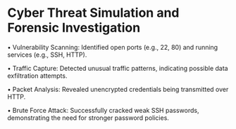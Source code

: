 # Cyber Threat Simulation and Forensic Investigation
• Vulnerability Scanning: Identified open ports (e.g., 22, 80) and running services (e.g., SSH, HTTP). 

• Traffic Capture: Detected unusual traffic patterns, indicating possible data exfiltration attempts. 

• Packet Analysis: Revealed unencrypted credentials being transmitted over HTTP.

• Brute Force Attack: Successfully cracked weak SSH passwords, demonstrating the need for stronger password policies.
